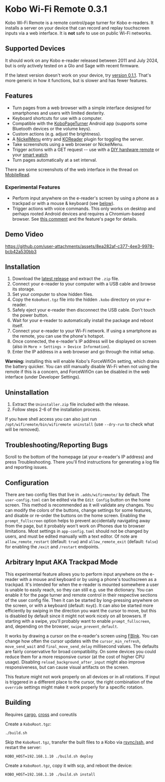 # Kobo Wi-Fi Remote 0.3.1

Kobo Wi-Fi Remote is a remote control/page turner for Kobo e-readers. It installs a server on your device that can record and replay touchscreen inputs via a web interface. It is **not** safe to use on public Wi-Fi networks.

## Supported Devices

It should work on any Kobo e-reader released between 2011 and July 2024, but is only actively tested on a Glo and Sage with recent firmware.

If the latest version doesn't work on your device, try [version 0.1.1](https://github.com/sublipri/kobo-wifi-remote/releases/tag/v0.1.1). That's more generic in how it functions, but is slower and has fewer features.

## Features

- Turn pages from a web browser with a simple interface designed for smartphones and users with limited dexterity.
- Keyboard shortcuts for use with a computer.
- Compatible with the [KoboPageTurner](https://github.com/tylpk1216/KoboPageTurner) Android app (supports some Bluetooth devices or the volume keys).
- Custom actions (e.g. adjust the brightness).
- A [NickelMenu](https://pgaskin.net/NickelMenu/) entry and [KOReader](https://koreader.rocks/) plugin for toggling the server.
- Take screenshots using a web browser or NickelMenu.
- Trigger actions with a GET request -- use with a [DIY hardware remote](https://www.mobileread.com/forums/showpost.php?p=4351236&postcount=28) or your [smart watch](https://www.mobileread.com/forums/showpost.php?p=4376646&postcount=30)
- Turn pages automatically at a set interval.

There are some screenshots of the web interface in the thread on [MobileRead](https://www.mobileread.com/forums/showthread.php?t=355368).

### Experimental Features

- Perform input anywhere on the e-reader's screen by using a phone as a trackpad or with a mouse & keyboard (see [below](#arbitrary-input-aka-trackpad-mode)).
- Trigger actions with voice commands. This only works on desktop and perhaps rooted Android devices and requires a Chromium-based browser. See [this comment](https://github.com/sublipri/kobo-wifi-remote/issues/1#issuecomment-2044426815) and the feature's page for details.

## Demo Video

https://github.com/user-attachments/assets/8ea282af-c377-4ee3-9978-bcb42a530bb3

## Installation

1. Download the [latest release](https://github.com/sublipri/kobo-wifi-remote/releases/download/v0.3.1/KoboWiFiRemote-0.3.1.zip) and extract the `.zip` file.
1. Connect your e-reader to your computer with a USB cable and browse its storage.
1. Set your computer to show hidden files.
1. Copy the `KoboRoot.tgz` file into the hidden `.kobo` directory on your e-reader.
1. Safely eject your e-reader then disconnect the USB cable. Don't touch the power button.
1. Wait for your e-reader to automatically install the package and reboot itself.
1. Connect your e-reader to your Wi-Fi network. If using a smartphone as the remote, you can use the phone's hotspot.
1. Once connected, the e-reader's IP address will be displayed on screen (also in `More > Settings > Device Information`).
1. Enter the IP address in a web browser and go through the initial setup.

**Warning:** installing this will enable Kobo's ForceWifiOn setting, which drains the battery quicker. You can still manually disable Wi-Fi when not using the remote if this is a concern, and ForceWifiOn can be disabled in the web interface (under Developer Settings).

## Uninstallation

1. Extract the `Uninstaller.zip` file included with the release.
1. Follow steps 2-6 of the installation process.

If you have shell access you can also just run `/opt/wifiremote/bin/wifiremote uninstall` (use `--dry-run` to check what will be removed).

## Troubleshooting/Reporting Bugs

Scroll to the bottom of the homepage (at your e-reader's IP address) and press Troubleshooting. There you'll find instructions for generating a log file and reporting issues.

## Configuration

There are two config files that live in `.adds/wifiremote/` by default. The `user-config.toml` can be edited via the `Edit Config` button on the home screen. This method is recommended as it will validate any changes. You can modify the colors of the buttons, change settings for some features, and disable or re-order the buttons on the home screen. Enabling the `prompt_fullscreen` option helps to prevent accidentally navigating away from the page, but it probably won't work on iPhones due to browser limitations. Most settings in `app-config.toml` should not be changed by users, and must be edited manually with a text editor. Of note are `allow_remote_restart` (default: `true`) and `allow_remote_exit` (default: `false`) for enabling the `/exit` and `/restart` endpoints.

## Arbitrary Input AKA Trackpad Mode

This experimental feature allows you to perform input anywhere on the e-reader with a mouse and keyboard or by using a phone's touchscreen as a trackpad. It's intended for when the e-reader is mounted somewhere a user is unable to easily reach, so they can still e.g. use the dictionary. You can enable it for the page turner and remote control in their respective sections of the user config file. Then it can be started by long-pressing anywhere on the screen, or with a keyboard (default: `KeyE`). It can also be started more efficiently by swiping in the direction you want the cursor to move, but this is disabled by default since it might not work nicely on all browsers. If starting with a swipe, you'll probably want to enable `prompt_fullscreen`, and, depending on the browser, `swipe_prevent_default`.

It works by drawing a cursor on the e-reader's screen using [FBInk](https://github.com/NiLuJe/FBInk). You can change how often the cursor updates with the `cursor_min_refresh`, `move_send_wait` and `final_move_send_delay` millisecond values. The defaults are fairly conservative for broad compatibility.  On some devices you could reduce them for a more responsive cursor (at the cost of higher CPU usage). Disabling `reload_background_after_input` might also improve responsiveness, but can cause visual artifacts on the screen.

This feature might not work properly on all devices or in all rotations. If input is triggered in a different place to the cursor, the right combination of the `override` settings might make it work properly for a specific rotation.

## Building

Requires [cargo](https://doc.rust-lang.org/cargo/getting-started/installation.html), [cross](https://github.com/cross-rs/cross/) and coreutils

Create a `KoboRoot.tgz`:

`./build.sh`

Skip the `KoboRoot.tgz`, transfer the built files to a Kobo via [rsync/ssh](https://www.mobileread.com/forums/showthread.php?t=254214), and restart the server:

`KOBO_HOST=192.168.1.10 ./build.sh deploy`

Create a `KoboRoot.tgz`, copy it with scp, and reboot the device:

`KOBO_HOST=192.168.1.10 ./build.sh install`
